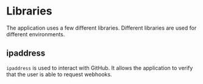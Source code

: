 # Libraries

The application uses a few different libraries. Different libraries are used
for different environments.

## ipaddress

`ipaddress` is used to interact with GitHub. It allows the application to verify
that the user is able to request webhooks.

